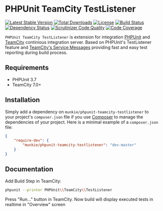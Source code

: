 PHPUnit TeamCity TestListener
========================================
[![Latest Stable Version](https://poser.pugx.org/munkie/phpunit-teamcity-testlistener/v/stable)](https://packagist.org/packages/munkie/phpunit-teamcity-testlistener)
[![Total Downloads](https://poser.pugx.org/munkie/phpunit-teamcity-testlistener/downloads)](https://packagist.org/packages/munkie/phpunit-teamcity-testlistener)
[![License](https://poser.pugx.org/munkie/phpunit-teamcity-testlistener/license)](https://packagist.org/packages/munkie/phpunit-teamcity-testlistener)
[![Build Status](https://travis-ci.org/munkie/phpunit-teamcity-testlistener.svg?branch=master)](https://travis-ci.org/munkie/phpunit-teamcity-testlistener)
[![Dependency Status](https://www.versioneye.com/user/projects/5566ee9b6365320015800800/badge.svg?style=flat)](https://www.versioneye.com/user/projects/5566ee9b6365320015800800)
[![Scrutinizer Code Quality](https://scrutinizer-ci.com/g/munkie/phpunit-teamcity-testlistener/badges/quality-score.png?b=master)](https://scrutinizer-ci.com/g/munkie/phpunit-teamcity-testlistener/?branch=master)
[![Code Coverage](https://scrutinizer-ci.com/g/munkie/phpunit-teamcity-testlistener/badges/coverage.png?b=master)](https://scrutinizer-ci.com/g/munkie/phpunit-teamcity-testlistener/?branch=master)

`PHPUnit TeamCity TestListener` is extension for integration [PHPUnit](http://phpunit.de) and [TeamCity](http://www.jetbrains.com/teamcity/) continious integration server. Based on PHPUnit's TestListener feature and [TeamCity's Service Messages](https://confluence.jetbrains.com/display/TCD9/Build+Script+Interaction+with+TeamCity) providing fast and easy test reporting during build process.

Requirements
------------

* PHPUnit 3.7
* TeamCity 7.0+

Installation
------------

Simply add a dependency on `munkie/phpunit-teamcity-testlistener` to your project's `composer.json` file if you use [Composer](http://getcomposer.org/) to manage the dependencies of your project.
Here is a minimal example of a `composer.json` file:

```json
{
    "require-dev": {
        "munkie/phpunit-teamcity-testlistener": "dev-master"
    }
}
```

Documentation
-------------

Add Build Step in TeamCity:

```sh
phpunit --printer PHPUnit\\TeamCity\\TestListener
```

Press "Run..." button in TeamCity.
Now build will display executed tests in realtime in "Overview" screen